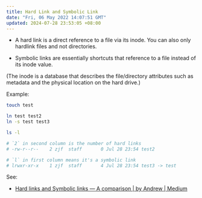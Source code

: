 ```yaml
---
title: Hard Link and Symbolic Link
date: "Fri, 06 May 2022 14:07:51 GMT"
updated: 2024-07-28 23:53:05 +08:00
---
```


- A hard link is a direct reference to a file via its inode. You can also only hardlink files and not directories.

- Symbolic links are essentially shortcuts that reference to a file instead of its inode value.

(The inode is a database that describes the file/directory attributes such as metadata and the physical location on the hard drive.)

Example:

```sh
touch test

ln test test2
ln -s test test3

ls -l

# `2` in second column is the number of hard links
# -rw-r--r--    2 zjf  staff       0 Jul 28 23:54 test2

# `l` in first column means it's a symbolic link
# lrwxr-xr-x    1 zjf  staff       4 Jul 28 23:54 test3 -> test
```

See:

- [Hard links and Symbolic links — A comparison | by Andrew | Medium](https://medium.com/@307/hard-links-and-symbolic-links-a-comparison-7f2b56864cdd#:~:text=A%20hard%20link%20is%20essentially,to%20the%20inode%2C%20a%20shortcut.)
